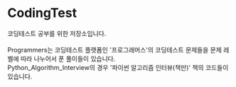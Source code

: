# CodingTest
코딩테스트 공부를 위한 저장소입니다.
</br>
<br/>Programmers는 코딩테스트 플랫폼인 '프로그래머스'의 코딩테스트 문제들을 문제 레벨에 따라 나누어서 푼 풀이들이 있습니다.
<br/>Python_Algorithm_Interview의 경우 '파이썬 알고리즘 인터뷰(책만)' 책의 코드들이 있습니다.
